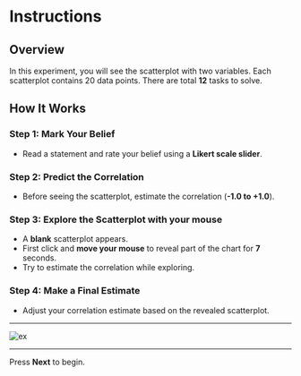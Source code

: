 # Instructions

## Overview

In this experiment, you will see the scatterplot with two variables. Each scatterplot contains 20 data points.
There are total **12** tasks to solve.


## How It Works

### Step 1: **Mark Your Belief**  
   - Read a statement and rate your belief using a **Likert scale slider**.  

### Step 2: **Predict the Correlation**  
   - Before seeing the scatterplot, estimate the correlation (**-1.0 to +1.0**).  

### Step 3: **Explore the Scatterplot with your mouse**  
   - A **blank** scatterplot appears.  
   - First click and **move your mouse** to reveal part of the chart for **7** seconds.
   - Try to estimate the correlation while exploring.  

### Step 4: **Make a Final Estimate**  
   - Adjust your correlation estimate based on the revealed scatterplot.  

---

![ex](../gaze/assets/phase2_intro.png)

---

Press **Next** to begin.